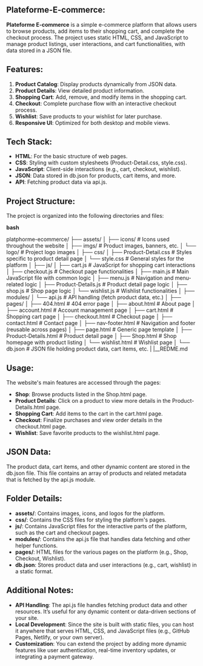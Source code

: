 ## Plateforme-E-commerce:

**Plateforme E-commerce** is a simple e-commerce platform that allows users to browse products, add items to their shopping cart, and complete the checkout process. The project uses static HTML, CSS, and JavaScript to manage product listings, user interactions, and cart functionalities, with data stored in a JSON file.


## Features:

1. **Product Catalog**: Display products dynamically from JSON data.
2. **Product Details**: View detailed product information.
3. **Shopping Cart**: Add, remove, and modify items in the shopping cart.
4. **Checkout**: Complete purchase flow with an interactive checkout process.
5. **Wishlist**: Save products to your wishlist for later purchase.
6. **Responsive UI**: Optimized for both desktop and mobile views.


## Tech Stack:

- **HTML**: For the basic structure of web pages.
- **CSS**: Styling with custom stylesheets (Product-Detail.css, style.css).
- **JavaScript**: Client-side interactions (e.g., cart, checkout, wishlist).
- **JSON**: Data stored in db.json for products, cart items, and more.
- **API**: Fetching product data via api.js.


## Project Structure:

The project is organized into the following directories and files:

**bash**

platphorme-ecommerce/
├── assets/
│   ├── icons/               # Icons used throughout the website
│   ├── imgs/                # Product images, banners, etc.
│   └── logo/                # Project logo images
│
├── css/
│   ├── Product-Detail.css   # Styles specific to product detail page
│   └── style.css            # General styles for the platform
│
├── js/
│   ├── cart.js              # JavaScript for shopping cart interactions
│   ├── checkout.js          # Checkout page functionalities
│   ├── main.js              # Main JavaScript file with common logic
│   ├── menu.js              # Navigation and menu-related logic
│   ├── Product-Details.js   # Product detail page logic
│   ├── shop.js              # Shop page logic
│   └── wishlist.js          # Wishlist functionalities
│
├── modules/
│   └── api.js              # API handling (fetch product data, etc.)
│
├── pages/
│   ├── 404.html            # 404 error page
│   ├── about.html           # About page
│   ├── account.html         # Account management page
│   ├── cart.html            # Shopping cart page
│   ├── checkout.html        # Checkout page
│   ├── contact.html         # Contact page
│   ├── nav-footer.html      # Navigation and footer (reusable across pages)
│   ├── page.html            # Generic page template
│   ├── Product-Details.html # Product detail page
│   ├── Shop.html            # Shop homepage with product listing
│   └── wishlist.html        # Wishlist page
│
└── db.json                 # JSON file holding product data, cart items, etc.
|
|__REDME.md



## Usage:

The website's main features are accessed through the pages:

- **Shop**: Browse products listed in the Shop.html page.
- **Product Details**: Click on a product to view more details in the Product-Details.html page.
- **Shopping Cart**: Add items to the cart in the cart.html page.
- **Checkout**: Finalize purchases and view order details in the checkout.html page.
- **Wishlist**: Save favorite products to the wishlist.html page.


## JSON Data:

The product data, cart items, and other dynamic content are stored in the db.json file. This file contains an array of products and related metadata that is fetched by the api.js module.


## Folder Details:
- **assets/**: Contains images, icons, and logos for the platform.
- **css/**: Contains the CSS files for styling the platform's pages.
- **js/**: Contains JavaScript files for the interactive parts of the platform, such as the cart and checkout pages.
- **modules/**: Contains the api.js file that handles data fetching and other helper functions.
- **pages/**: HTML files for the various pages on the platform (e.g., Shop, Checkout, Wishlist).
- **db.json**: Stores product data and user interactions (e.g., cart, wishlist) in a static format.


## Additional Notes:

- **API Handling**: The api.js file handles fetching product data and other resources. It’s useful for any dynamic content or data-driven sections of your site.
- **Local Development**: Since the site is built with static files, you can host it anywhere that serves HTML, CSS, and JavaScript files (e.g., GitHub Pages, Netlify, or your own server).
- **Customization**: You can extend the project by adding more dynamic features like user authentication, real-time inventory updates, or integrating a payment gateway.

